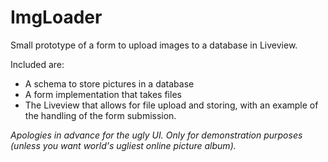 # ImgLoader

Small prototype of a form to upload images to a database in Liveview.

Included are:

- A schema to store pictures in a database
- A form implementation that takes files
- The Liveview that allows for file upload and storing, with an example of the handling of the form submission.

_Apologies in advance for the ugly UI. Only for demonstration purposes (unless you want world's ugliest online picture album)._
